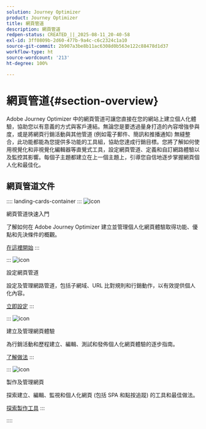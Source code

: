 ```yaml
---
solution: Journey Optimizer
product: Journey Optimizer
title: 網頁管道
description: 網頁管道
redpen-status: CREATED_||_2025-08-11_20-40-58
exl-id: 3ff0809b-2d60-477b-9a4c-c6c2324c1a10
source-git-commit: 2b907a3be8b11ac6308d0b563e122c88478d1d37
workflow-type: ht
source-wordcount: '213'
ht-degree: 100%

---
```


# 網頁管道{#section-overview}

Adobe Journey Optimizer 中的網頁管道可讓您直接在您的網站上建立個人化體驗，協助您以有意義的方式與客戶連結。無論您是要透過量身打造的內容增強參與度，或是將網頁行銷活動與其他管道 (例如電子郵件、簡訊和推播通知) 無縫整合，此功能都能為您提供多功能的工具組，協助您達成行銷目標。您將了解如何使用視覺化和非視覺化編輯器等直覺式工具，設定網頁管道、定義和自訂網路體驗以及監控其影響。每個子主題都建立在上一個主題上，引導您自信地逐步掌握網頁個人化和最佳化。

## 網頁管道文件

:::: landing-cards-container
:::
![icon](https://cdn.experienceleague.adobe.com/icons/circle-play.svg)

網頁管道快速入門

了解如何在 Adobe Journey Optimizer 建立並管理個人化網頁體驗取得功能、優點和先決條件的概觀。

[在這裡開始](../using/web/get-started-web.md)
:::

:::
![icon](https://cdn.experienceleague.adobe.com/icons/gear.svg)

設定網頁管道

設定及管理網路管道，包括子網域、URL 比對規則和行銷動作，以有效提供個人化內容。

[立即設定](configure-web-channel-landing-page.md)
:::

:::
![icon](https://cdn.experienceleague.adobe.com/icons/list-check.svg)

建立及管理網頁體驗

為行銷活動和歷程建立、編輯、測試和發佈個人化網頁體驗的逐步指南。

[了解做法](../using/web/create-web.md)
:::

:::
![icon](https://cdn.experienceleague.adobe.com/icons/screwdriver-wrench.svg)

製作及管理網頁

探索建立、編輯、監視和個人化網頁 (包括 SPA 和點按追蹤) 的工具和最佳做法。

[探索製作工具](author-web-pages-landing-page.md)
:::

::::
